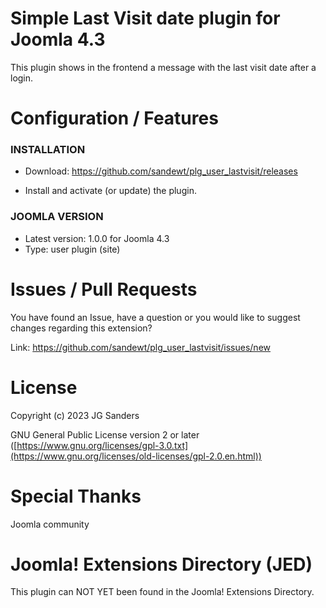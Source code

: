 # Simple Last Visit date plugin for Joomla 4.3

This plugin shows in the frontend a message with the last visit date after a login.


# Configuration / Features

### INSTALLATION ###

- Download: https://github.com/sandewt/plg_user_lastvisit/releases

- Install and activate (or update) the plugin.


### JOOMLA VERSION ###

* Latest version: 1.0.0 for Joomla 4.3
* Type: user plugin (site)


# Issues / Pull Requests

You have found an Issue, have a question or you would like to suggest changes regarding this extension?

Link: https://github.com/sandewt/plg_user_lastvisit/issues/new

# License

Copyright (c) 2023 JG Sanders

GNU General Public License version 2 or later ([https://www.gnu.org/licenses/gpl-3.0.txt](https://www.gnu.org/licenses/old-licenses/gpl-2.0.en.html))

# Special Thanks

Joomla community

# Joomla! Extensions Directory (JED)

This plugin can NOT YET been found in the Joomla! Extensions Directory.
